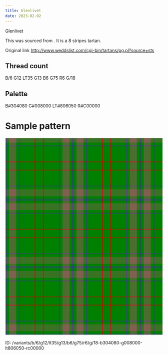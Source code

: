 ```yaml
---
title: Glenlivet
date: 2023-02-02
---
```

Glenlivet

This was sourced from <no value>.  It is a 8 stripes tartan.

Original link http://www.weddslist.com/cgi-bin/tartans/pg.pl?source=sts

## Thread count
B/6 G12 LT35 G13 B6 G75 R6 G/18

## Palette
B#304080 G#008000 LT#806050 R#C00000

# Sample pattern

![Tartan detail](tartan.png "B/6 G12 LT35 G13 B6 G75 R6 G/18 tartan")

ID: /variants/b/6/g12/lt35/g13/b6/g75/r6/g/18-b304080-g008000-lt806050-rc00000